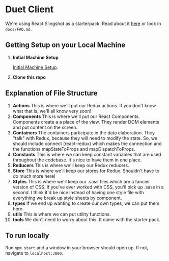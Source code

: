 # Duet Client

We're using React Slingshot as a starterpack. Read about it [here](https://github.com/coryhouse/react-slingshot) or look in `docs/FAQ.md`.

## Getting Setup on your Local Machine
1. **Initial Machine Setup**

    [Initial Machine Setup](#initial-machine-setup).

2. **Clone this repo**

## Explanation of File Structure
1. **Actions**
    This is where we'll put our Redux actions. If you don't know what that is, we'll all know very soon!
2. **Components**
    This is where we'll put our React Components.  Components create a a place of the view. They render DOM elements and put content on the screen. 
3. **Containers**
    The containers participate in the data elaboration. They "talk" with Redux, because they will need to modify the state. So, we should include connect (react-redux) which makes the connection and the functions mapStateToProps and mapDispatchToProps.
4. **Constants**
    This is where we can keep constant variables that are used throughout the codebase. It's nice to have them in one place.
5. **Reducers**
    This is where we'll keep our Redux reducers. 
6. **Store**
    This is where we'll keep our stores for Redux. Shouldn't have to do much more here!
7. **Styles**
    This is where we'll keep our .sass files which are a fancier version of CSS. If you've ever worked with CSS, you'll pick up .sass in a second. I think it'd be nice instead of having one style file with everything we break up style sheets by component.
8. **types**
    If we end up wanting to create our own types, we can put them here.
9. **utils**
    This is where we can put utility functions.
10. **tools**
    We don't need to worry about this. It came with the starter pack.

## To run locally
Run `npm start` and a window in your browser should open up. If not, navigate to `localhost:3000`.